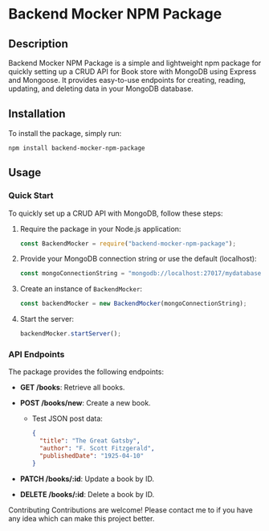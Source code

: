 
# Backend Mocker NPM Package

## Description

Backend Mocker NPM Package is a simple and lightweight npm package for quickly setting up a CRUD API for Book store with MongoDB using Express and Mongoose. It provides easy-to-use endpoints for creating, reading, updating, and deleting data in your MongoDB database.

## Installation

To install the package, simply run:

```bash, cmd , any terminal in a directory of your choice
npm install backend-mocker-npm-package
```

## Usage

### Quick Start

To quickly set up a CRUD API with MongoDB, follow these steps:

1. Require the package in your Node.js application:

   ```javascript
   const BackendMocker = require("backend-mocker-npm-package");
   ```

2. Provide your MongoDB connection string or use the default (localhost):

   ```javascript
   const mongoConnectionString = "mongodb://localhost:27017/mydatabase";
   ```

3. Create an instance of `BackendMocker`:

   ```javascript
   const backendMocker = new BackendMocker(mongoConnectionString);
   ```

4. Start the server:

   ```javascript
   backendMocker.startServer();
   ```

### API Endpoints

The package provides the following endpoints:

- **GET /books**: Retrieve all books.
- **POST /books/new**: Create a new book.
  - Test JSON post data:
    ```json
    {
      "title": "The Great Gatsby",
      "author": "F. Scott Fitzgerald",
      "publishedDate": "1925-04-10"
    }
    ```

- **PATCH /books/:id**: Update a book by ID.
- **DELETE /books/:id**: Delete a book by ID.

Contributing
Contributions are welcome! Please contact me to if you have any idea which can make this project better.
